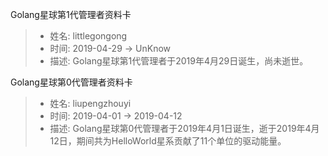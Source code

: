 Golang星球第1代管理者资料卡
> - 姓名: littlegongong
> - 时间: 2019-04-29 -> UnKnow
> - 描述: Golang星球第1代管理者于2019年4月29日诞生，尚未逝世。

Golang星球第0代管理者资料卡
> - 姓名: liupengzhouyi
> - 时间: 2019-04-01 -> 2019-04-12
> - 描述: Golang星球第0代管理者于2019年4月1日诞生，逝于2019年4月12日，期间共为HelloWorld星系贡献了11个单位的驱动能量。
